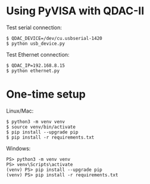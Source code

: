 # Using PyVISA with QDAC-II

Test serial connection:

    $ QDAC_DEVICE=/dev/cu.usbserial-1420
    $ python usb_device.py

Test Ethernet connection:

    $ QDAC_IP=192.168.8.15
    $ python ethernet.py

# One-time setup

Linux/Mac:

    $ python3 -m venv venv
    $ source venv/bin/activate
    $ pip install --upgrade pip
    $ pip install -r requirements.txt

Windows:

    PS> python3 -m venv venv
    PS> venv\Scripts\activate
    (venv) PS> pip install --upgrade pip
    (venv) PS> pip install -r requirements.txt
